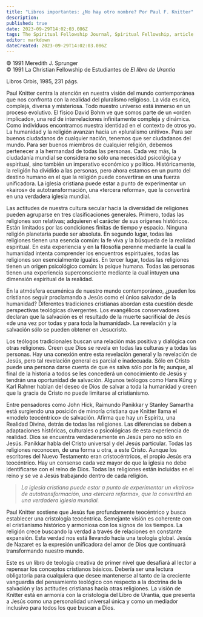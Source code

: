 ```yaml
---
title: "Libros importantes: ¿No hay otro nombre? Por Paul F. Knitter"
description: 
published: true
date: 2023-09-29T14:02:03.086Z
tags: The Spiritual Fellowship Journal, Spiritual Fellowship, article
editor: markdown
dateCreated: 2023-09-29T14:02:03.086Z
---
```


<p class="v-card v-sheet theme--light grey lighten-3 px-2">© 1991 Meredith J. Sprunger<br>© 1991 La Christian Fellowship de Estudiantes de <i>El libro de Urantia</i ></p>


Libros Orbis, 1985, 231 págs.

Paul Knitter centra la atención en nuestra visión del mundo contemporánea que nos confronta con la realidad del pluralismo religioso. La vida es rica, compleja, diversa y misteriosa. Todo nuestro universo está inmerso en un proceso evolutivo. El físico David Bohm ve que somos parte de un «orden implicado», una red de interrelaciones infinitamente compleja y dinámica. Como individuos encontramos nuestra identidad en el contexto de otros yo. La humanidad y la religión avanzan hacia un «pluralismo unitivo». Para ser buenos ciudadanos de cualquier nación, tenemos que ser ciudadanos del mundo. Para ser buenos miembros de cualquier religión, debemos pertenecer a la hermandad de todas las personas. Cada vez más, la ciudadanía mundial se considera no sólo una necesidad psicológica y espiritual, sino también un imperativo económico y político. Históricamente, la religión ha dividido a las personas, pero ahora estamos en un punto del destino humano en el que la religión puede convertirse en una fuerza unificadora. La iglesia cristiana puede estar a punto de experimentar un «kairos» de autotransformación, una «tercera reforma», que la convertirá en una verdadera iglesia mundial.

Las actitudes de nuestra cultura secular hacia la diversidad de religiones pueden agruparse en tres clasificaciones generales. Primero, todas las religiones son relativas; adquieren el carácter de sus orígenes históricos. Están limitados por las condiciones finitas de tiempo y espacio. Ninguna religión planetaria puede ser absoluta. En segundo lugar, todas las religiones tienen una esencia común: la fe viva y la búsqueda de la realidad espiritual. En esta experiencia y en la filosofía perenne mediante la cual la humanidad intenta comprender los encuentros espirituales, todas las religiones son esencialmente iguales. En tercer lugar, todas las religiones tienen un origen psicológico común: la psique humana. Todas las personas tienen una experiencia superconsciente mediante la cual intuyen una dimensión espiritual de la realidad.

En la atmósfera ecuménica de nuestro mundo contemporáneo, ¿pueden los cristianos seguir proclamando a Jesús como el único salvador de la humanidad? Diferentes tradiciones cristianas abordan esta cuestión desde perspectivas teológicas divergentes. Los evangélicos conservadores declaran que la salvación es el resultado de la muerte sacrificial de Jesús «de una vez por todas y para toda la humanidad». La revelación y la salvación sólo se pueden obtener en Jesucristo.

Los teólogos tradicionales buscan una relación más positiva y dialógica con otras religiones. Creen que Dios se revela en todas las culturas y a todas las personas. Hay una conexión entre esta revelación general y la revelación de Jesús, pero tal revelación general es parcial e inadecuada. Sólo en Cristo puede una persona darse cuenta de que es salva sólo por la fe; aunque, al final de la historia a todos se les concederá un conocimiento de Jesús y tendrán una oportunidad de salvación. Algunos teólogos como Hans Küng y Karl Rahner hablan del deseo de Dios de salvar a toda la humanidad y creen que la gracia de Cristo no puede limitarse al cristianismo.

Entre pensadores como John Hick, Raimundo Panikkar y Stanley Samartha está surgiendo una posición de minoría cristiana que Knitter llama el «modelo teocéntrico» de salvación. Afirma que hay un Espíritu, una Realidad Divina, detrás de todas las religiones. Las diferencias se deben a adaptaciones históricas, culturales o psicológicas de esta experiencia de realidad. Dios se encuentra verdaderamente en Jesús pero no sólo en Jesús. Panikkar habla del Cristo universal y del Jesús particular. Todas las religiones reconocen, de una forma u otra, a este Cristo. Aunque los escritores del Nuevo Testamento eran cristocéntricos, el propio Jesús era teocéntrico. Hay un consenso cada vez mayor de que la iglesia no debe identificarse con el reino de Dios. Todas las religiones están incluidas en el reino y se ve a Jesús trabajando dentro de cada religión.

> _La iglesia cristiana puede estar a punto de experimentar un «kairos» de autotransformación, una «tercera reforma», que la convertirá en una verdadera iglesia mundial._

Paul Knitter sostiene que Jesús fue profundamente teocéntrico y busca establecer una cristología teocéntrica. Semejante visión es coherente con el cristianismo histórico y armoniosa con los signos de los tiempos. La religión crece buscando la verdad a través de relaciones en constante expansión. Esta verdad nos está llevando hacia una teología global. Jesús de Nazaret es la expresión unificadora del amor de Dios que continuará transformando nuestro mundo.

Este es un libro de teología creativa de primer nivel que desafiará al lector a repensar los conceptos cristianos básicos. Debería ser una lectura obligatoria para cualquiera que desee mantenerse al tanto de la creciente vanguardia del pensamiento teológico con respecto a la doctrina de la salvación y las actitudes cristianas hacia otras religiones. La visión de Knitter está en armonía con la cristología del Libro de Urantia, que presenta a Jesús como una personalidad universal única y como un mediador inclusivo para todos los que buscan a Dios.

